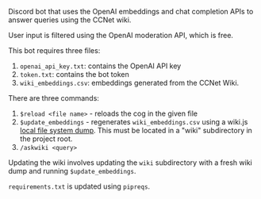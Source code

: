 Discord bot that uses the OpenAI embeddings and chat completion APIs to answer queries using the CCNet wiki.

User input is filtered using the OpenAI moderation API, which is free.

This bot requires three files:
1. `openai_api_key.txt`: contains the OpenAI API key
2. `token.txt`: contains the bot token
3. `wiki_embeddings.csv`: embeddings generated from the CCNet Wiki.

There are three commands:
1. `$reload <file name>` - reloads the cog in the given file
2. `$update_embeddings` - regenerates `wiki_embeddings.csv` using a wiki.js [local file system dump](https://wiki.ccnetmc.com/a/storage). This must be located in a "wiki" subdirectory in the project root.
3. `/askwiki <query>`

Updating the wiki involves updating the `wiki` subdirectory with a fresh wiki dump and running `$update_embeddings`.

`requirements.txt` is updated using `pipreqs`.